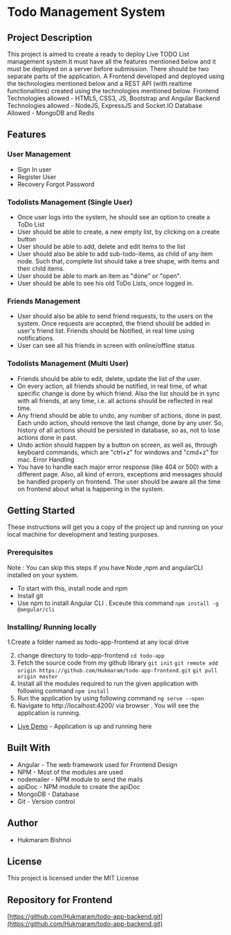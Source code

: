 #  Todo Management System
## Project Description
This project is aimed to create a ready to deploy Live TODO List management system.It must have all the features mentioned below and it must be deployed on a server before submission. There should be two separate parts of the application. A Frontend developed and deployed using the technologies mentioned below and a REST API (with realtime functionalities) created using the technologies mentioned below. Frontend Technologies allowed - HTML5, CSS3, JS, Bootstrap and Angular Backend Technologies allowed - NodeJS, ExpressJS and Socket.IO
Database Allowed - MongoDB and Redis
## Features
 ### User Management
* Sign In user
* Register User
* Recovery Forgot Password
### Todolists Management (Single User)
* Once user logs into the system, he should see an option to create a ToDo List
* User should be able to create, a new empty list, by clicking on a create button
* User should be able to add, delete and edit items to the list
* User should also be able to add sub-todo-items, as child of any item node. Such that, complete list should take a tree shape,
  with items and their child items.
* User should be able to mark an item as "done" or "open".
* User should be able to see his old ToDo Lists, once logged in.
### Friends Management
* User should also be able to send friend requests, to the users on the system. Once requests are accepted, the friend should
  be added in user's friend list. Friends should be Notified, in real time using notifications.
* User can see all his friends in screen with online/offline status
### Todolists Management (Multi User)
* Friends should be able to edit, delete, update the list of the user.
* On every action, all friends should be notified, in real time, of what specific change is done by which friend. 
  Also the list should be in sync with all friends, at any time, i.e. all actions should be reflected in real time.
* Any friend should be able to undo, any number of actions, done in past. Each undo action, should remove the last change, 
  done by any user. So, history of all actions should be persisted in database, so as, not to lose actions done in past.
* Undo action should happen by a button on screen, as well as, through keyboard commands, which are "ctrl+z" for windows 
  and "cmd+z" for mac.
Error Handling
* You have to handle each major error response (like 404 or 500) with a different page. Also, all kind of errors, 
  exceptions and messages should be handled properly on frontend. The user should be aware all the time on frontend about
  what is happening in the system.

## Getting Started
These instructions will get you a copy of the project up and running on your local machine for development and testing purposes.

### Prerequisites
Note : You can skip this steps if you have Node ,npm and angularCLI installed on your system.

* To start with this, install node and npm
* Install git
* Use npm to install Angular CLI . Exceute this command `npm install -g @angular/cli`
### Installing/ Running locally
1.Create a folder named as todo-app-frontend at any local drive

2. change directory to todo-app-frontend
`cd todo-app`
3. Fetch the source code from my github library
`git init`
`git remote add origin https://github.com/Hukmaram/todo-app-frontend.git`
`git pull origin master`
4. Install all the modules required to run the given application with following command
`npm install`
5. Run the application by using following command
`ng serve --open`
6. Navigate to http://localhost:4200/ via browser . You will see the application is running.

 * [Live Demo](http://fixercart.com/) - Application is up and running here
 
## Built With
* Angular - The web framework used for Frontend Design
* NPM - Most of the modules are used
* nodemailer - NPM module to send the mails
* apiDoc - NPM module to create the apiDoc
* MongoDB - Database
* Git - Version control

## Author
* Hukmaram Bishnoi

## License
This project is licensed under the MIT License

## Repository for Frontend
[https://github.com/Hukmaram/todo-app-backend.git](https://github.com/Hukmaram/todo-app-backend.git)
